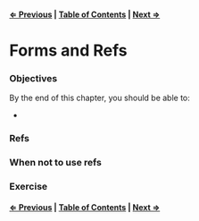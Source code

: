 #### [⇐ Previous](./05-events.md) | [Table of Contents](./../readme.md) | [Next ⇒](./07-lifecycle.md)

# Forms and Refs

### Objectives

By the end of this chapter, you should be able to:

- 

### Refs

### When not to use refs

### Exercise

#### [⇐ Previous](./05-events.md) | [Table of Contents](./../readme.md) | [Next ⇒](./07-lifecycle.md)